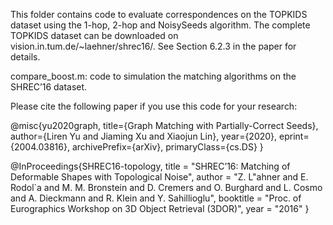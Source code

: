 This folder contains code to evaluate correspondences on the TOPKIDS dataset using the 1-hop, 2-hop and NoisySeeds algorithm. 
The complete TOPKIDS dataset can be downloaded on vision.in.tum.de/~laehner/shrec16/.
See Section 6.2.3 in the paper for details.

compare_boost.m: code to simulation the matching algorithms on the SHREC’16 dataset.


Please cite the following paper if you use this code for your research:

@misc{yu2020graph,
      title={Graph Matching with Partially-Correct Seeds}, 
      author={Liren Yu and Jiaming Xu and Xiaojun Lin},
      year={2020},
      eprint={2004.03816},
      archivePrefix={arXiv},
      primaryClass={cs.DS}
}

@InProceedings{SHREC16-topology,
	title = "SHREC’16: Matching of Deformable Shapes with Topological Noise",
	author = "Z. L\"ahner and E. Rodol\`a and M. M. Bronstein and D. Cremers and O. Burghard and L. Cosmo and A. Dieckmann and R. Klein and Y. Sahillioglu",
	booktitle = "Proc. of Eurographics Workshop on 3D Object Retrieval (3DOR)",
	year = "2016"
}




